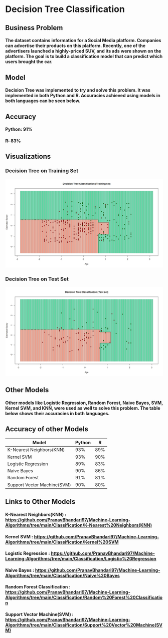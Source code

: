 # Decision Tree Classification

## Business Problem
#### The dataset contains information for a Social Media platform. Companies can advertise their products on this platform. Recently, one of the advertisers launched a highly-priced SUV, and its ads were shown on the platform. The goal is to build a classification model that can predict which users brought the car.

## Model
#### Decision Tree was implemented to try and solve this problem. It was implemented in both Python and R. Accuracies achieved using models in both languages can be seen below.

## Accuracy
#### Python: 91%
#### R: 83%

## Visualizations
### Decision Tree on Training Set
![](DecisionTreeClassification(TrainingSet).jpeg)

### Decision Tree on Test Set
![](DecisionTreeClassificaion(TestSet).jpeg)

## Other Models
#### Other models like Logistic Regression, Random Forest, Naive Bayes, SVM, Kernel SVM, and KNN, were used as well to solve this problem. The table below shows their accuracies in both languages.

## Accuracy of other Models
| Model | Python | R |
| ---| --- | --- |
| K-Nearest Neighbors(KNN) | 93% | 89% |
| Kernel SVM | 93% | 90% |
| Logistic Regression| 89% | 83% |
| Naive Bayes | 90% | 86% |
| Random Forest | 91% | 81% |
| Support Vector Machine(SVM) | 90% | 80% |

## Links to Other Models
#### K-Nearest Neighbors(KNN) : https://github.com/PranavBhandari97/Machine-Learning-Algorithms/tree/main/Classification/K-Nearest%20Neighbors(KNN)
#### Kernel SVM : https://github.com/PranavBhandari97/Machine-Learning-Algorithms/tree/main/Classification/Kernel%20SVM
#### Logistic Regression : https://github.com/PranavBhandari97/Machine-Learning-Algorithms/tree/main/Classification/Logistic%20Regression
#### Naive Bayes : https://github.com/PranavBhandari97/Machine-Learning-Algorithms/tree/main/Classification/Naive%20Bayes
#### Random Forest Classification : https://github.com/PranavBhandari97/Machine-Learning-Algorithms/tree/main/Classification/Random%20Forest%20Classification
#### Support Vector Machine(SVM) : https://github.com/PranavBhandari97/Machine-Learning-Algorithms/tree/main/Classification/Support%20Vector%20Machine(SVM)
